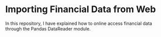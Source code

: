 # Importing Financial Data from Web

In this repository, I have explained how to online access financial data through the Pandas DataReader module.
